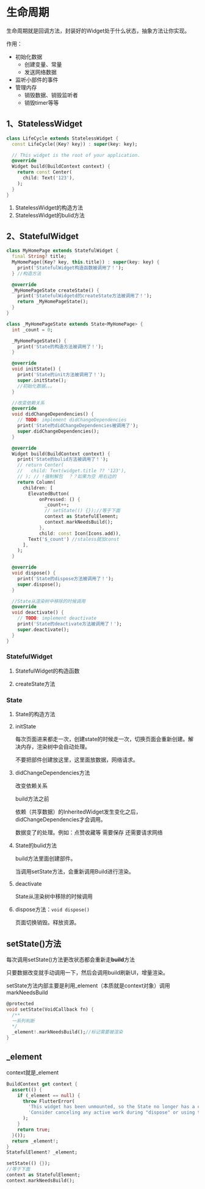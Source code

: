# 生命周期

生命周期就是回调方法，封装好的Widget处于什么状态，抽象方法让你实现。

作用：

- 初始化数据
  - 创建变量、常量
  - 发送网络数据
- 监听小部件的事件
- 管理内存
  - 销毁数据、销毁监听者
  - 销毁timer等等

## 1、StatelessWidget

```dart
class LifeCycle extends StatelessWidget {
  const LifeCycle({Key? key}) : super(key: key);

  // This widget is the root of your application.
  @override
  Widget build(BuildContext context) {
    return const Center(
      child: Text('123'),
    ); 
  }
}
```

1. StatelessWidget的构造方法
2. StatelessWidget的bulid方法

## 2、StatefulWidget

```dart
class MyHomePage extends StatefulWidget {
  final String? title;
  MyHomePage({Key? key, this.title}) : super(key: key) {
    print('StatefulWidget构造函数被调用了！');
  } //构造方法

  @override
  _MyHomePageState createState() {
    print('StatefulWidgetd的createState方法被调用了！');
    return _MyHomePageState();
  }
}

class _MyHomePageState extends State<MyHomePage> {
  int _count = 0;

  _MyHomePageState() {
    print('State的构造方法被调用了！');
  }

  @override
  void initState() {
    print('State的init方法被调用了！');
    super.initState();
    //初始化数据。。。
  }

  //改变依赖关系
  @override
  void didChangeDependencies() {
    // TODO: implement didChangeDependencies
    print('State的didChangeDependencies被调用了');
    super.didChangeDependencies();
  }

  @override
  Widget build(BuildContext context) {
    print('State的bulid方法被调用了！');
    // return Center(
    //   child: Text(widget.title ?? '123'),
    // ); // !强制解包  ？？如果为空 用右边的
    return Column(
      children: [
        ElevatedButton(
            onPressed: () {
              _count++;
              // setState(() {});//等于下面
              context as StatefulElement;
              context.markNeedsBuild();
            },
            child: const Icon(Icons.add)),
        Text('$_count') //staless就加const
      ],
    );
  }

  @override
  void dispose() {
    print('State的dispose方法被调用了！');
    super.dispose();
  }

  //State从渲染树中移除的时候调用
  @override
  void deactivate() {
    // TODO: implement deactivate
    print('State的deactivate方法被调用了！');
    super.deactivate();
  }
}
```

### StatefulWidget

1. StatefulWidget的构造函数

2. createState方法


### State

1. State的构造方法

2. initState

   每次页面进来都走一次，创建state的时候走一次，切换页面会重新创建。解决内存，渲染树中会自动处理。

   不要把部件创建放这里，这里面放数据，网络请求。

3. didChangeDependencies方法

   改变依赖关系

   build方法之前

   依赖（共享数据）的InheritedWidget发生变化之后，didChangeDependencies才会调用。

   数据变了的处理。例如：点赞收藏等 需要保存 还需要请求网络

4. State的bulid方法

   build方法里面创建部件。

   当调用setState方法，会重新调用Build进行渲染。

5. deactivate

   State从渲染树中移除的时候调用

6. dispose方法：`void dispose()`

   页面切换销毁。释放资源。

## setState()方法

每次调用setState()方法更改状态都会重新走**build**方法

只要数据改变就手动调用一下，然后会调用build刷新UI，增量渲染。

setState方法内部主要是利用_element（本质就是context对象）调用markNeedsBuild

```dart
@protected
void setState(VoidCallback fn) {
  /**
  一系列判断
  */
  _element!.markNeedsBuild();//标记需要被渲染
}
```

## _element

context就是_element

```dart
BuildContext get context {
  assert(() {
    if (_element == null) {
      throw FlutterError(
        'This widget has been unmounted, so the State no longer has a context (and should be considered defunct). \n'
        'Consider canceling any active work during "dispose" or using the "mounted" getter to determine if the State is still active.',
      );
    }
    return true;
  }());
  return _element!;
}
StatefulElement? _element;
```

```dart
setState(() {});
//等于下面
context as StatefulElement;
context.markNeedsBuild();
```

